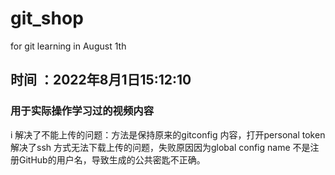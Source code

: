 # git_shop
for git learning in August 1th  
## 时间 ：2022年8月1日15:12:10
### 用于实际操作学习过的视频内容

i
解决了不能上传的问题：方法是保持原来的gitconfig 内容，打开personal token
解决了ssh 方式无法下载上传的问题，失败原因因为global config name 不是注册GitHub的用户名，导致生成的公共密匙不正确。

